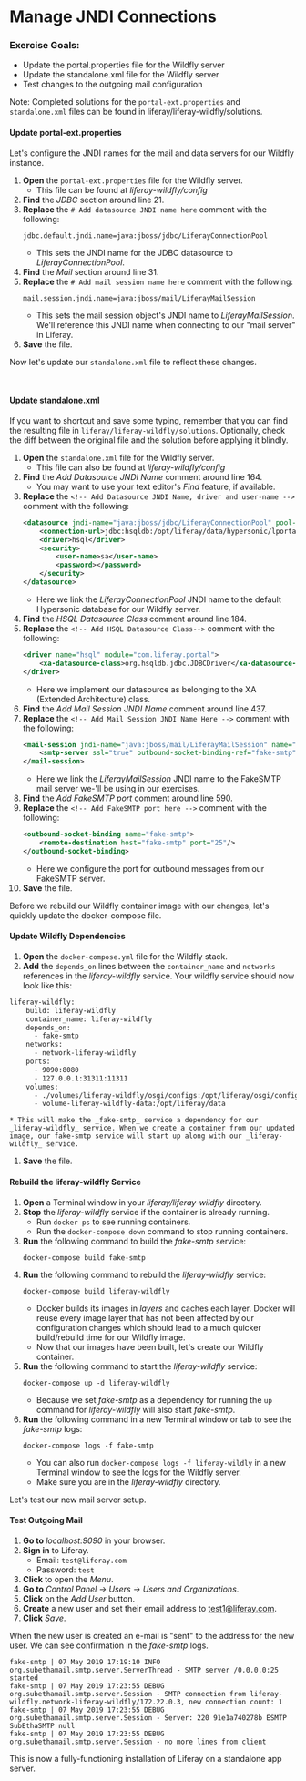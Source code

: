 # Manage JNDI Connections

<div class="ahead">
	<h3>Exercise Goals:</h3>
		<ul>
			<li>Update the portal.properties file for the Wildfly server</li>
			<li>Update the standalone.xml file for the Wildfly server</li>
			<li>Test changes to the outgoing mail configuration</li>
		</ul>
</div>

<div class="note">
    Note: Completed solutions for the <code>portal-ext.properties</code> and <code>standalone.xml</code> files can be found in liferay/liferay-wildfly/solutions. 
</div>

#### Update portal-ext.properties

Let's configure the JNDI names for the mail and data servers for our Wildfly instance.

1. **Open** the `portal-ext.properties` file for the Wildfly server.
	* This file can be found at _liferay-wildfly/config_
1. **Find** the _JDBC_ section around line 21.
1. **Replace** the `# Add datasource JNDI name here` comment with the following:
    ```properties
    jdbc.default.jndi.name=java:jboss/jdbc/LiferayConnectionPool
    ```
    * This sets the JNDI name for the JDBC datasource to _LiferayConnectionPool_.
1. **Find** the _Mail_ section around line 31.
1. **Replace** the `# Add mail session name here` comment with the following:
    ```properties
    mail.session.jndi.name=java:jboss/mail/LiferayMailSession
    ```
    * This sets the mail session object's JNDI name to _LiferayMailSession_. We'll reference this JNDI name when connecting to our "mail server" in Liferay.
1. **Save** the file.

Now let's update our `standalone.xml` file to reflect these changes.

<br>

#### Update standalone.xml

If you want to shortcut and save some typing, remember that you can find the resulting file in `liferay/liferay-wildfly/solutions`. 
Optionally, check the diff between the original file and the solution before applying it blindly.

1. **Open** the `standalone.xml` file for the Wildfly server.
    * This file can also be found at _liferay-wildfly/config_
1. **Find** the _Add Datasource JNDI Name_ comment around line 164.
    * You may want to use your text editor's _Find_ feature, if available.
1. **Replace** the `<!-- Add Datasource JNDI Name, driver and user-name -->` comment with the following:
    ```xml
    <datasource jndi-name="java:jboss/jdbc/LiferayConnectionPool" pool-name="LiferayConnectionPool" enabled="true" use-java-context="true">
        <connection-url>jdbc:hsqldb:/opt/liferay/data/hypersonic/lportal;hsqldb.write_delay=false</connection-url>
        <driver>hsql</driver>
        <security>
            <user-name>sa</user-name>
            <password></password>
        </security>
    </datasource>
    ```
    * Here we link the _LiferayConnectionPool_ JNDI name to the default Hypersonic database for our Wildfly server.
1. **Find** the _HSQL Datasource Class_ comment around line 184.
1. **Replace** the `<!-- Add HSQL Datasource Class-->` comment with the following:
    ```xml
    <driver name="hsql" module="com.liferay.portal">
        <xa-datasource-class>org.hsqldb.jdbc.JDBCDriver</xa-datasource-class>
    </driver>
    ```
    * Here we implement our datasource as belonging to the XA (Extended Architecture) class. 
1. **Find** the _Add Mail Session JNDI Name_ comment around line 437.
1. **Replace** the `<!-- Add Mail Session JNDI Name Here -->` comment with the following:
    ```xml
    <mail-session jndi-name="java:jboss/mail/LiferayMailSession" name="fake-smtp">
        <smtp-server ssl="true" outbound-socket-binding-ref="fake-smtp" />
    </mail-session>
    ```
    * Here we link the _LiferayMailSession_ JNDI name to the FakeSMTP mail server we-'ll be using in our exercises.
1. **Find** the _Add FakeSMTP port_ comment around line 590.
1. **Replace** the `<!-- Add FakeSMTP port here -->` comment with the following:
    ```xml
    <outbound-socket-binding name="fake-smtp">
        <remote-destination host="fake-smtp" port="25"/>
    </outbound-socket-binding>
    ```
    * Here we configure the port for outbound messages from our FakeSMTP server.
1. **Save** the file.

Before we rebuild our Wildfly container image with our changes, let's quickly update the docker-compose file.

#### Update Wildfly Dependencies

1. **Open** the `docker-compose.yml` file for the Wildfly stack.
1. **Add** the `depends_on` lines between the `container_name` and `networks` references in the _liferay-wildfly_ service.
Your wildfly service should now look like this:
```dockerfile
liferay-wildfly:
    build: liferay-wildfly
    container_name: liferay-wildfly
    depends_on:
      - fake-smtp
    networks: 
      - network-liferay-wildfly
    ports: 
      - 9090:8080
      - 127.0.0.1:31311:11311
    volumes:
      - ./volumes/liferay-wildfly/osgi/configs:/opt/liferay/osgi/configs
      - volume-liferay-wildfly-data:/opt/liferay/data
```
    * This will make the _fake-smtp_ service a dependency for our _liferay-wildfly_ service. When we create a container from our updated image, our fake-smtp service will start up along with our _liferay-wildfly_ service.
1. **Save** the file.

#### Rebuild the liferay-wildfly Service

1. **Open** a Terminal window in your _liferay/liferay-wildfly_ directory.
1. **Stop** the _liferay-wildfly_ service if the container is already running.
    * Run `docker ps` to see running containers.
    * Run the `docker-compose down` command to stop running containers.
1. **Run** the following command to build the _fake-smtp_ service:
    ```shell
    docker-compose build fake-smtp
    ```
1. **Run** the following command to rebuild the _liferay-wildfly_ service:
    ```shell
    docker-compose build liferay-wildfly
    ```
    * Docker builds its images in _layers_ and caches each layer. Docker will reuse every image layer that has not been affected by our configuration changes which should lead to a much quicker build/rebuild
    time for our Wildfly image.
    * Now that our images have been built, let's create our Wildfly container.
1. **Run** the following command to start the _liferay-wildfly_ service:
    ```shell
    docker-compose up -d liferay-wildfly
    ```
    * Because we set _fake-smtp_ as a dependency for running the `up` command for _liferay-wildfly_ will also start _fake-smtp_.
1. **Run** the following command in a new Terminal window or tab to see the _fake-smtp_ logs:
    ```shell
    docker-compose logs -f fake-smtp
    ```
    * You can also run `docker-compose logs -f liferay-wildly` in a new Terminal window to see the logs for the Wildfly server.
    * Make sure you are in the _liferay-wildfly_ directory.

Let's test our new mail server setup.

#### Test Outgoing Mail

1. **Go to** _localhost:9090_ in your browser.
1. **Sign in** to Liferay.
    * Email: `test@liferay.com`
    * Password: `test`
1. **Click** to open the _Menu_.
1. **Go to** _Control Panel → Users → Users and Organizations_.
1. **Click** on the _Add User_ button.
1. **Create** a new user and set their email address to test1@liferay.com.
1. **Click** _Save_.

When the new user is created an e-mail is "sent" to the address for the new user. We can see confirmation in the _fake-smtp_ logs.

```logs
fake-smtp | 07 May 2019 17:19:10 INFO  org.subethamail.smtp.server.ServerThread - SMTP server /0.0.0.0:25 started 
fake-smtp | 07 May 2019 17:23:55 DEBUG org.subethamail.smtp.server.Session - SMTP connection from liferay-wildfly.network-liferay-wildfly/172.22.0.3, new connection count: 1 
fake-smtp | 07 May 2019 17:23:55 DEBUG org.subethamail.smtp.server.Session - Server: 220 91e1a740278b ESMTP SubEthaSMTP null
fake-smtp | 07 May 2019 17:23:55 DEBUG org.subethamail.smtp.server.Session - no more lines from client
```

This is now a fully-functioning installation of Liferay on a standalone app server.
